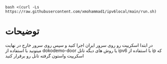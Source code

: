```
bash <(curl -Ls https://raw.githubusercontent.com/xmohammad1/ipv6local/main/run.sh)
```
# توضیحات
در ابتدا اسکریپت رو روی سرور ایران اجرا کنید و سپس روی سرور خارج در نهایت میتونید با استفاده از dokodemo-door یا روش های دیگه تانل ipv6 با استفاده از ip که اسکریپت واستون گرفته تانل رو برقرار کنید
